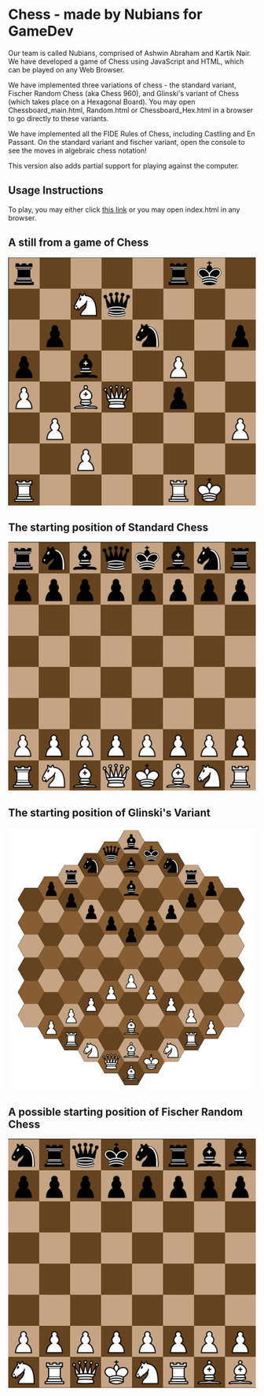 # Chess - made by Nubians for GameDev

Our team is called Nubians, comprised of Ashwin Abraham and Kartik Nair.
We have developed a game of Chess using JavaScript and HTML, which can be played on any Web Browser.

We have implemented three variations of chess - the standard variant, Fischer Random Chess (aka Chess 960), and Glinski's variant of Chess (which takes place on a Hexagonal Board). You may open Chessboard_main.html, Random.html or Chessboard_Hex.html in a browser to go directly to these variants.

We have implemented all the FIDE Rules of Chess, including Castling and En Passant.
On the standard variant and fischer variant, open the console to see the moves in algebraic chess notation!

This version also adds partial support for playing against the computer.

## Usage Instructions
To play, you may either click [this link](https://ashwinabraham2021.github.io/Nubians-Chess-GameDev/index.html) or you may open index.html in any browser.

## A still from a game of Chess
![image description](readme1.png)

## The starting position of Standard Chess
![image description](readme2.png)

## The starting position of Glinski's Variant
![image description](readme4.png)

## A possible starting position of Fischer Random Chess
![image description](readme3.png)